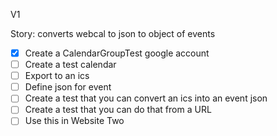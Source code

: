 V1

Story: converts webcal to json to object of events

- [X] Create a CalendarGroupTest google account
- [ ] Create a test calendar
- [ ] Export to an ics
- [ ] Define json for event
- [ ] Create a test that you can convert an ics into an event json
- [ ] Create a test that you can do that from a URL
- [ ] Use this in Website Two
